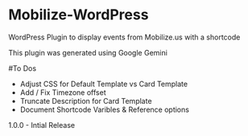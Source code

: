 # Mobilize-WordPress
WordPress Plugin to display events from Mobilize.us with a shortcode

This plugin was generated using Google Gemini

#To Dos
* Adjust CSS for Default Template vs Card Template
* Add / Fix Timezone offset
* Truncate Description for Card Template
* Document Shortcode Varibles & Reference options 


1.0.0 - Intial Release
